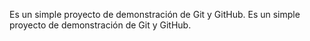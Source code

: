Es un simple proyecto de demonstración de Git y GitHub.
Es un simple proyecto de demonstración de Git y GitHub.